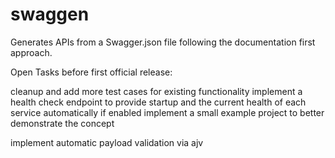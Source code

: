 # swaggen

Generates APIs from a Swagger.json file following the documentation first approach.

Open Tasks before first official release:

cleanup and add more test cases for existing functionality
implement a health check endpoint to provide startup and the current health of each service automatically if enabled
implement a small example project to better demonstrate the concept

implement automatic payload validation via ajv
